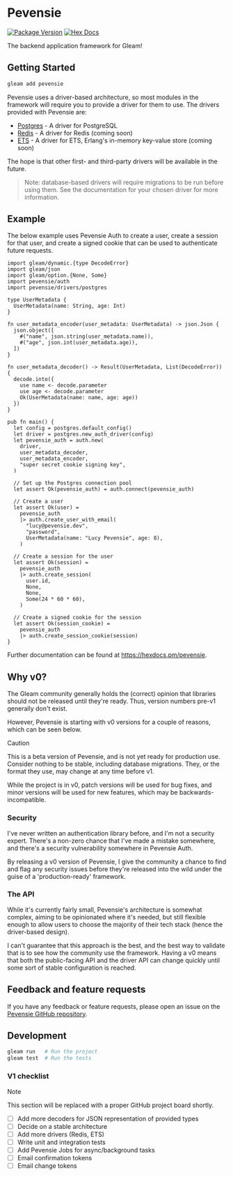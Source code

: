 # Pevensie

[![Package Version](https://img.shields.io/hexpm/v/pevensie)](https://hex.pm/packages/pevensie)
[![Hex Docs](https://img.shields.io/badge/hex-docs-ffaff3)](https://hexdocs.pm/pevensie/)

The backend application framework for Gleam!

## Getting Started

```sh
gleam add pevensie
```

Pevensie uses a driver-based architecture, so most modules in the framework will
require you to provide a driver for them to use. The drivers provided with
Pevensie are:

- [Postgres](/pevensie/pevensie/drivers/postgres.html) - A driver for PostgreSQL
- [Redis](/pevensie/pevensie/drivers/redis.html) - A driver for Redis (coming soon)
- [ETS](/pevensie/pevensie/drivers/ets.html) - A driver for ETS, Erlang's in-memory key-value store (coming soon)

The hope is that other first- and third-party drivers will be available in the
future.

> Note: database-based drivers will require migrations to be run before using
> them. See the documentation for your chosen driver for more information.

## Example

The below example uses Pevensie Auth to create a user, create a session for that
user, and create a signed cookie that can be used to authenticate future requests.

```gleam
import gleam/dynamic.{type DecodeError}
import gleam/json
import gleam/option.{None, Some}
import pevensie/auth
import pevensie/drivers/postgres

type UserMetadata {
  UserMetadata(name: String, age: Int)
}

fn user_metadata_encoder(user_metadata: UserMetadata) -> json.Json {
  json.object([
    #("name", json.string(user_metadata.name)),
    #("age", json.int(user_metadata.age)),
  ])
}

fn user_metadata_decoder() -> Result(UserMetadata, List(DecodeError)) {
  decode.into({
    use name <- decode.parameter
    use age <- decode.parameter
    Ok(UserMetadata(name: name, age: age))
  })
}

pub fn main() {
  let config = postgres.default_config()
  let driver = postgres.new_auth_driver(config)
  let pevensie_auth = auth.new(
    driver,
    user_metadata_decoder,
    user_metadata_encoder,
    "super secret cookie signing key",
  )

  // Set up the Postgres connection pool
  let assert Ok(pevensie_auth) = auth.connect(pevensie_auth)

  // Create a user
  let assert Ok(user) =
    pevensie_auth
    |> auth.create_user_with_email(
      "lucy@pevensie.dev",
      "password",
      UserMetadata(name: "Lucy Pevensie", age: 8),
    )

  // Create a session for the user
  let assert Ok(session) =
    pevensie_auth
    |> auth.create_session(
      user.id,
      None,
      None,
      Some(24 * 60 * 60),
    )

  // Create a signed cookie for the session
  let assert Ok(session_cookie) =
    pevensie_auth
    |> auth.create_session_cookie(session)
}
```

Further documentation can be found at <https://hexdocs.pm/pevensie>.

## Why v0?

The Gleam community generally holds the (correct) opinion that libraries should not be
released until they're ready. Thus, version numbers pre-v1 generally don't exist.

However, Pevensie is starting with v0 versions for a couple of reasons, which can be
seen below.

> [!CAUTION]
> This is a beta version of Pevensie, and is not yet ready for production use.
> Consider nothing to be stable, including database migrations. They, or the
> format they use, may change at any time before v1.

While the project is in v0, patch versions will be used for bug fixes, and minor
versions will be used for new features, which may be backwards-incompatible.

### Security

I've never written an authentication library before, and I'm not a security expert.
There's a non-zero chance that I've made a mistake somewhere, and there's a security
vulnerability somewhere in Pevensie Auth.

By releasing a v0 version of Pevensie, I give the community a chance to find and flag
any security issues before they're released into the wild under the guise of a
'production-ready' framework.

### The API

While it's currently fairly small, Pevensie's architecture is somewhat complex, aiming
to be opinionated where it's needed, but still flexible enough to allow users to choose
the majority of their tech stack (hence the driver-based design).

I can't guarantee that this approach is the best, and the best way to validate that is
to see how the community use the framework. Having a v0 means that both the
public-facing API and the driver API can change quickly until some sort of stable
configuration is reached.

## Feedback and feature requests

If you have any feedback or feature requests, please open an issue on the
[Pevensie GitHub repository](https://github.com/Pevensie/pevensie).

## Development

```sh
gleam run   # Run the project
gleam test  # Run the tests
```

### V1 checklist

> [!NOTE]
> This section will be replaced with a proper GitHub project board shortly.

- [ ] Add more decoders for JSON representation of provided types
- [ ] Decide on a stable architecture
- [ ] Add more drivers (Redis, ETS)
- [ ] Write unit and integration tests
- [ ] Add Pevensie Jobs for async/background tasks
- [ ] Email confirmation tokens
- [ ] Email change tokens
